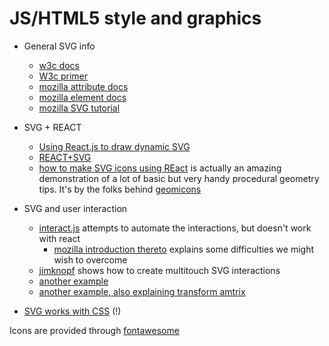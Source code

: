 # JS/HTML5 style and graphics

* General SVG info

  * [w3c docs](https://www.w3.org/TR/SVG/coords.html#TransformAttribute)
  * [W3c primer](https://www.w3.org/Graphics/SVG/IG/resources/svgprimer.html)
  * [mozilla attribute docs](https://developer.mozilla.org/en-US/docs/Web/SVG/Attribute)
  * [mozilla element docs](https://developer.mozilla.org/en-US/docs/Web/SVG/Element#Graphics)
  * [mozilla SVG tutorial](https://developer.mozilla.org/en-US/docs/Web/SVG/Tutorial)

* SVG + REACT
  * [Using React.js to draw dynamic SVG](https://biesnecker.com/2014/10/22/using-reactjs-to-draw-dynamic-svgs/)
  * [REACT+SVG](http://stackoverflow.com/a/30579774)
  * [how to make SVG icons using REact](http://jxnblk.com/react-icons/) is actually an amazing demonstration of a lot of basic but very handy procedural geometry tips. It's by the folks behind [geomicons](http://geomicons.com/)

* SVG and user interaction

  * [interact.js](http://interactjs.io/) attempts to automate the interactions, but doesn't work with react
    * [mozilla introduction thereto](https://hacks.mozilla.org/2014/11/interact-js-for-drag-and-drop-resizing-and-multi-touch-gestures/) explains some difficulties we might wish to overcome
  * [jimknopf](https://github.com/eskimoblood/jim-knopf/blob/master/lib/knob.js) shows how to create multitouch SVG interactions
  * [another example](http://nuclearprojects.com/blog/svg-click-and-drag-object-with-mouse-code/)
  * [another example, also explaining transform amtrix](http://www.petercollingridge.co.uk/interactive-svg-components/draggable-svg-element)

* [SVG works with CSS](https://developer.mozilla.org/en-US/docs/Web/Guide/CSS/Getting_started/SVG_and_CSS) (!)

Icons are provided through [fontawesome](http://fontawesome.io/icons/)
